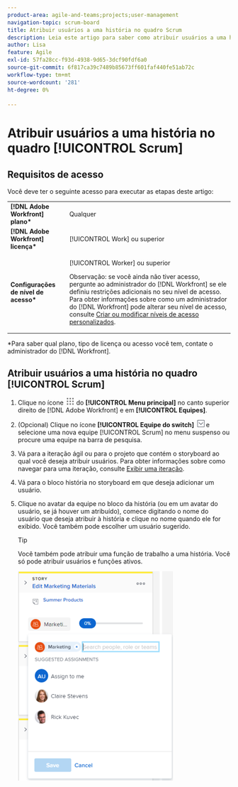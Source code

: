 ```yaml
---
product-area: agile-and-teams;projects;user-management
navigation-topic: scrum-board
title: Atribuir usuários a uma história no quadro Scrum
description: Leia este artigo para saber como atribuir usuários a uma história no quadro Scrum.
author: Lisa
feature: Agile
exl-id: 57fa28cc-f93d-4938-9d65-3dcf90fdf6a0
source-git-commit: 6f817ca39c7489b85673ff601faf440fe51ab72c
workflow-type: tm+mt
source-wordcount: '281'
ht-degree: 0%

---
```


# Atribuir usuários a uma história no quadro [!UICONTROL Scrum]

## Requisitos de acesso

Você deve ter o seguinte acesso para executar as etapas deste artigo:

<table style="table-layout:auto"> 
 <col> 
 </col> 
 <col> 
 </col> 
 <tbody> 
  <tr> 
   <td role="rowheader"><strong>[!DNL Adobe Workfront] plano*</strong></td> 
   <td> <p>Qualquer</p> </td> 
  </tr> 
  <tr> 
   <td role="rowheader"><strong>[!DNL Adobe Workfront] licença*</strong></td> 
   <td> <p>[!UICONTROL Work] ou superior</p> </td> 
  </tr> 
  <tr> 
   <td role="rowheader"><strong>Configurações de nível de acesso*</strong></td> 
   <td> <p>[!UICONTROL Worker] ou superior</p> <p>Observação: se você ainda não tiver acesso, pergunte ao administrador do [!DNL Workfront] se ele definiu restrições adicionais no seu nível de acesso. Para obter informações sobre como um administrador do [!DNL Workfront] pode alterar seu nível de acesso, consulte <a href="../../../administration-and-setup/add-users/configure-and-grant-access/create-modify-access-levels.md" class="MCXref xref">Criar ou modificar níveis de acesso personalizados</a>.</p> </td> 
  </tr> 
 </tbody> 
</table>

&#42;Para saber qual plano, tipo de licença ou acesso você tem, contate o administrador do [!DNL Workfront].

## Atribuir usuários a uma história no quadro [!UICONTROL Scrum]

1. Clique no ícone ![](assets/main-menu-icon.png) do **[!UICONTROL Menu principal]** no canto superior direito de [!DNL Adobe Workfront] e em **[!UICONTROL Equipes]**.

1. (Opcional) Clique no ícone **[!UICONTROL Equipe do switch]** ![Ícone da equipe do switch](assets/switch-team-icon.png) e selecione uma nova equipe [!UICONTROL Scrum] no menu suspenso ou procure uma equipe na barra de pesquisa.

1. Vá para a iteração ágil ou para o projeto que contém o storyboard ao qual você deseja atribuir usuários. Para obter informações sobre como navegar para uma iteração, consulte [Exibir uma iteração](../../../agile/use-scrum-in-an-agile-team/iterations/view-iteration.md).
1. Vá para o bloco história no storyboard em que deseja adicionar um usuário.
1. Clique no avatar da equipe no bloco da história (ou em um avatar do usuário, se já houver um atribuído), comece digitando o nome do usuário que deseja atribuir à história e clique no nome quando ele for exibido. Você também pode escolher um usuário sugerido.

   >[!TIP]
   >
   >Você também pode atribuir uma função de trabalho a uma história. Você só pode atribuir usuários e funções ativos.

   ![Adicionar atribuição ao cartão de história](assets/addassignmenttostorycard-350x472.png)
